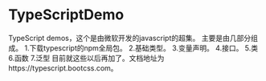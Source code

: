 # TypeScriptDemo
TypeScript demos，这个是由微软开发的javascript的超集。
主要是由几部分组成。
1.下载typescript的npm全局包。
2.基础类型。
3.变量声明。
4.接口。
5.类
6.函数
7.泛型
目前就这些以后再加了。文档地址为https://typescript.bootcss.com。